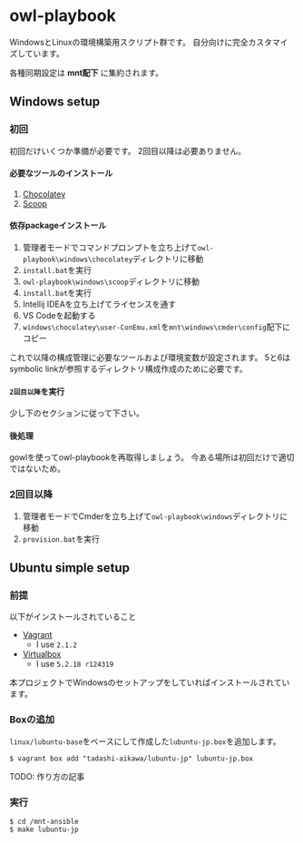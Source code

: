 owl-playbook
============

WindowsとLinuxの環境構築用スクリプト群です。
自分向けに完全カスタマイズしています。

各種同期設定は **mnt配下** に集約されます。


Windows setup
-------------

### 初回

初回だけいくつか準備が必要です。
2回目以降は必要ありません。

#### 必要なツールのインストール

1. [Chocolatey](https://chocolatey.org/)
2. [Scoop](https://github.com/lukesampson/scoop)

#### 依存packageインストール

1. 管理者モードでコマンドプロンプトを立ち上げて`owl-playbook\windows\chocolatey`ディレクトリに移動
2. `install.bat`を実行
3. `owl-playbook\windows\scoop`ディレクトリに移動
4. `install.bat`を実行
5. Intellij IDEAを立ち上げてライセンスを通す
6. VS Codeを起動する
7. `windows\chocolatey\user-ConEmu.xml`を`mnt\windows\cmder\config`配下にコピー

これで以降の構成管理に必要なツールおよび環境変数が設定されます。
5と6はsymbolic linkが参照するディレクトリ構成作成のために必要です。

#### `2回目以降`を実行

少し下のセクションに従って下さい。


#### 後処理

gowlを使ってowl-playbookを再取得しましょう。
今ある場所は初回だけで適切ではないため。


### 2回目以降

1. 管理者モードでCmderを立ち上げて`owl-playbook\windows`ディレクトリに移動
2. `provision.bat`を実行


Ubuntu simple setup
-------------------

### 前提

以下がインストールされていること

* [Vagrant](https://www.vagrantup.com/)
  * I use `2.1.2`
* [Virtualbox](https://www.virtualbox.org/)
  * I use `5.2.18 r124319`

本プロジェクトでWindowsのセットアップをしていればインストールされています。


### Boxの追加

`linux/lubuntu-base`をベースにして作成した`lubuntu-jp.box`を追加します。

```
$ vagrant box add "tadashi-aikawa/lubuntu-jp" lubuntu-jp.box
```

TODO: 作り方の記事


### 実行

```
$ cd /mnt-ansible
$ make lubuntu-jp
```
